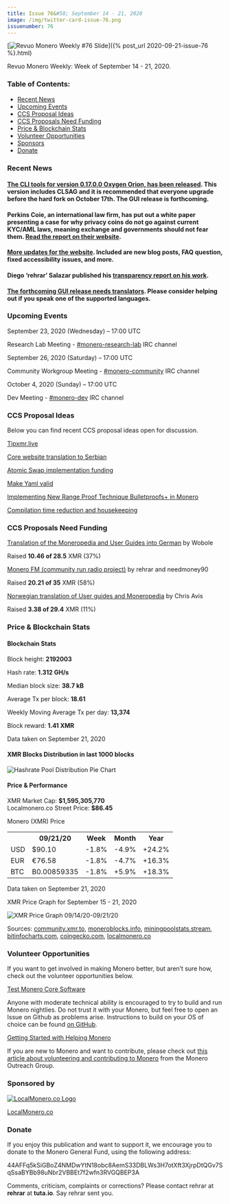 ```yaml
---
title: Issue 76&#58; September 14 - 21, 2020
image: /img/twitter-card-issue-76.png
issuenumber: 76
---
```

[<img src="/img/img-issue76.png" alt="Revuo Monero Weekly #76 Slide" class="img-lead">]({% post_url 2020-09-21-issue-76 %}.html)

<p class="text-lead">Revuo Monero Weekly: Week of September 14 - 21, 2020.</p>
<!--more-->

<h3>Table of Contents:</h3>
<ul class="contents">
    <li><a href="#news">Recent News</a></li>
    <li><a href="#events">Upcoming Events</a></li>
    <li><a href="#ideas">CCS Proposal Ideas</a></li>
    <li><a href="#proposals">CCS Proposals Need Funding</a></li>
    <li><a href="#stats">Price & Blockchain Stats</a></li>
    <li><a href="#volunteer">Volunteer Opportunities</a></li>
    <li><a href="#sponsor">Sponsors</a></li>
    <li><a href="#donate">Donate</a></li>
</ul>

<h3 id="news">Recent News</h3>

<div class="newsbyte">
    <h4><a href="https://www.reddit.com/r/Monero/comments/iv9qqh/cli_v01700_oxygen_orion_released/" target="_blank">The CLI tools for version 0.17.0.0 Oxygen Orion, has been released</a>. This version includes CLSAG and it is recommended that everyone upgrade before the hard fork on October 17th. The GUI release is forthcoming.</h4>
</div>

<div class="newsbyte">
    <h4>Perkins Coie, an international law firm, has put out a white paper presenting a case for why privacy coins do not go against current KYC/AML laws, meaning exchange and governments should not fear them. <a href="https://www.perkinscoie.com/en/news-insights/anti-money-laundering-regulation-of-privacy-enabling-cryptocurrencies.html" target="_blank">Read the report on their website</a>.</h4>
</div>

<div class="newsbyte">
    <h4><a href="https://www.reddit.com/r/Monero/comments/iufpc3/getmoneroorg_updated_new_blog_posts_improved/" target="_blank">More updates for the website</a>. Included are new blog posts, FAQ question, fixed accessibility issues, and more.</h4>
</div>

<div class="newsbyte">
    <h4>Diego ‘rehrar’ Salazar published his <a href="https://www.reddit.com/r/Monero/comments/iteivi/rehrar_transparency_report/" target="_blank">transparency report on his work</a>.</h4>
</div>

<div class="newsbyte">
    <h4><a href="https://www.reddit.com/r/Monero/comments/iwdtqs/the_new_release_of_the_gui_wallet_is_almost_ready/" target="_blank">The forthcoming GUI release needs translators</a>. Please consider helping out if you speak one of the supported languages.</h4>
</div>

<h3 id="events">Upcoming Events</h3>

<div class="event">
    <p class="date" markdown="1">September 23, 2020 (Wednesday) – 17:00 UTC</p>
    <p markdown="1">Research Lab Meeting - <a href="irc://chat.freenode.net/#monero-research-lab" target="_blank">#monero-research-lab</a> IRC channel</p>
</div>

<div class="event">
    <p class="date" markdown="1">September 26, 2020 (Saturday) – 17:00 UTC</p>
    <p markdown="1">Community Workgroup Meeting - <a href="irc://chat.freenode.net/#monero-community" target="_blank">#monero-community</a> IRC channel</p>
</div>

<div class="event">
    <p class="date" markdown="1">October 4, 2020 (Sunday) – 17:00 UTC</p>
    <p markdown="1">Dev Meeting - <a href="irc://chat.freenode.net/#monero-dev" target="_blank">#monero-dev</a> IRC channel</p>
</div>

<h3 id="ideas">CCS Proposal Ideas</h3>

<p>Below you can find recent CCS proposal ideas open for discussion.</p>

<div class="proposal">
<p><a href="https://repo.getmonero.org/monero-project/ccs-proposals/-/merge_requests/173" target="_blank">Tipxmr.live</a></p>
</div>

<div class="proposal">
<p><a href="https://repo.getmonero.org/monero-project/ccs-proposals/-/merge_requests/172" target="_blank">Core website translation to Serbian</a></p>
</div>

<div class="proposal">
<p><a href="https://repo.getmonero.org/monero-project/ccs-proposals/-/merge_requests/168" target="_blank">Atomic Swap implementation funding</a></p>
</div>

<div class="proposal">
<p><a href="https://repo.getmonero.org/monero-project/ccs-proposals/-/merge_requests/166" target="_blank">Make Yaml valid</a></p>
</div>

<div class="proposal">
<p><a href="https://repo.getmonero.org/monero-project/ccs-proposals/-/merge_requests/156" target="_blank">Implementing New Range Proof Technique Bulletproofs+ in Monero</a></p>
</div>

<div class="proposal">
<p><a href="https://repo.getmonero.org/monero-project/ccs-proposals/-/merge_requests/138" target="_blank">Compilation time reduction and housekeeping</a></p>
</div>

<h3 id="proposals">CCS Proposals Need Funding</h3>

<div class="proposal">
    <p><a href="https://ccs.getmonero.org/proposals/Translation-getmonero-german.html" target="_blank">Translation of the Moneropedia and User Guides into German</a> by Wobole</p>
    <p>Raised <b>10.46 of 28.5</b> XMR (37%)</p>
</div>

<div class="proposal">
    <p><a href="https://ccs.getmonero.org/proposals/monerofm.html" target="_blank">Monero FM (community run radio project)</a> by rehrar and needmoney90</p>
    <p>Raised <b>20.21 of 35</b> XMR (58%)</p>
</div>

<div class="proposal">
    <p><a href="https://ccs.getmonero.org/proposals/avis-moneropedia-userguides.html" target="_blank">Norwegian translation of User guides and Moneropedia</a> by Chris Avis</p>
    <p>Raised <b>3.38 of 29.4</b> XMR (11%)</p>
</div>

<h3 id="stats">Price & Blockchain Stats</h3>

<h4 class="stat">Blockchain Stats</h4>

<div class="bcstats">
    <p>Block height: <b>2192003</b></p>
    <p>Hash rate: <b>1.312 GH/s</b></p>
    <p>Median block size: <b>38.7 kB</b></p>
    <p>Average Tx per block: <b>18.61</b></p>
    <p>Weekly Moving Average Tx per day: <b>13,374</b></p>
    <p>Block reward: <b>1.41 XMR</b></p>
</div>
<p class="note">Data taken on September 21, 2020</p>

<h4 class="stat">XMR Blocks Distribution in last 1000 blocks</h4>
<p><img src="/img/hashrate-pool-distribution-0921.png" alt="Hashrate Pool Distribution Pie Chart"/></p>

<h4 class="stat">Price & Performance</h4>

<div class="price-intro">XMR Market Cap: <b>$1,595,305,770</b><br>Localmonero.co Street Price: <b>$86.45</b></div>

<p class="table-title">Monero (XMR) Price</p>
<table class="price-table">
  <tr class="row1">
    <th></th>
    <th>09/21/20</th>
    <th>Week</th>
    <th>Month</th>
    <th>Year</th>
  </tr>
  <tr>
    <td data-th="XMR to">USD</td>
    <td data-th="09/21/20">$90.10</td>
    <td data-th="Week" class="red">-1.8%</td>
    <td data-th="Month" class="red">-4.9%</td>
    <td data-th="Year" class="green">+24.2%</td>
  </tr>
  <tr class="row3">
    <td data-th="XMR to">EUR</td>
    <td data-th="09/21/20">€76.58</td>
    <td data-th="Week" class="red">-1.8%</td>
    <td data-th="Month" class="red">-4.7%</td>
    <td data-th="Year" class="green">+16.3%</td>
  </tr>
  <tr>
    <td data-th="XMR to">BTC</td>
    <td data-th="09/21/20">B0.00859335</td>
    <td data-th="Week" class="red">-1.8%</td>
    <td data-th="Month" class="green">+5.9%</td>
    <td data-th="Year" class="green">+18.3%</td>
  </tr>
</table>
<p class="note">Data taken on September 21, 2020</p>

<p class="table-title">XMR Price Graph for September 15 - 21, 2020</p>

![XMR Price Graph 09/14/20-09/21/20](/img/weekly-chart-0921.png "XMR Price Graph 09/14/20-09/21/20") 

Sources: <a href="https://community.xmr.to/explorer/mainnet/" target="_blank">community.xmr.to</a>, <a href="https://moneroblocks.info/stats/transaction-stats" target="_blank">moneroblocks.info</a>, <a href="https://miningpoolstats.stream/monero" target="_blank">miningpoolstats.stream</a>, <a href="https://bitinfocharts.com/monero/" target="_blank">bitinfocharts.com</a>, <a href="https://www.coingecko.com/" target="_blank">coingecko.com</a>, <a href="https://localmonero.co/" target="_blank">localmonero.co</a>

<h3 id="volunteer">Volunteer Opportunities</h3>

<p>If you want to get involved in making Monero better, but aren’t sure how, check out the volunteer opportunities below.</p>

<div class="newsbyte">
    <p class="date"><a href="https://github.com/monero-project/monero" target="_blank">Test Monero Core Software</a></p>
    <p>Anyone with moderate technical ability is encouraged to try to build and run Monero nightlies. Do not trust it with your Monero, but feel free to open an Issue on Github as problems arise. Instructions to build on your OS of choice can be found <a href="https://github.com/monero-project/monero#compiling-monero-from-source" target="_blank">on GitHub</a>. </p>
</div>

<div class="newsbyte">
    <p class="date"><a href="https://github.com/monero-project/monero" target="_blank">Getting Started with Helping Monero</a></p>
    <p>If you are new to Monero and want to contribute, please check out <a href="https://www.monerooutreach.org/stories/getting-started-helping-monero.php" target="_blank">this article about volunteering and contributing to Monero</a> from the Monero Outreach Group. </p>
</div>

<h3 id="sponsor">Sponsored by</h3>

<p><a href="https://localmonero.co/" target="_blank"><img src="/img/localmonero-logo.png" alt="LocalMonero.co Logo" class="localmonero"></a></p>

<p class="text-center"><a href="https://localmonero.co/" target="_blank">LocalMonero.co</a></p>

<h3 id="donate">Donate</h3>

<p markdown="1">If you enjoy this publication and want to support it, we encourage you to donate to the Monero General Fund, using the following address:</p>

<p class="address" markdown="1">44AFFq5kSiGBoZ4NMDwYtN18obc8AemS33DBLWs3H7otXft3XjrpDtQGv7SqSsaBYBb98uNbr2VBBEt7f2wfn3RVGQBEP3A</p>

<!--p><a href="monero:44AFFq5kSiGBoZ4NMDwYtN18obc8AemS33DBLWs3H7otXft3XjrpDtQGv7SqSsaBYBb98uNbr2VBBEt7f2wfn3RVGQBEP3A" class="qr"><img src="/img/donate-monero.png"></a></p-->

Comments, criticism, complaints or corrections? Please contact rehrar at **rehrar** at **tuta.io**. Say rehrar sent you.